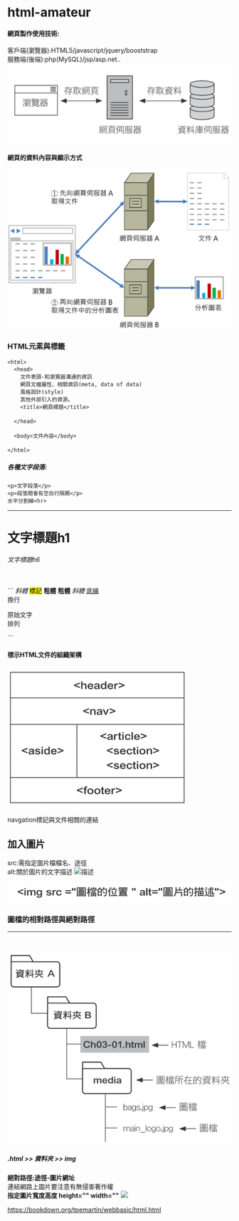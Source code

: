 # html-amateur
#### 網頁製作使用技術:<br>
客戶端(瀏覽器):HTML5/javascript/jquery/booststrap<br>
服務端(後端):php(MySQL)/jsp/asp.net..<br>
![imge](https://github.com/jiarongm/html-amateur/blob/main/%E5%89%8D%E7%AB%AF%E8%88%87%E5%BE%8C%E7%AB%AF%E3%80%81%E7%94%A8%E6%88%B6%E7%AB%AF%E8%88%87%E4%BC%BA%E6%9C%8D%E7%AB%AF%E6%8A%80%E8%A1%93.png?raw=true)<br>
#### 網頁的資料內容與顯示方式

![imge](https://github.com/jiarongm/html-amateur/blob/main/%E7%B6%B2%E9%A0%81%E7%9A%84%E8%B3%87%E6%96%99%E5%85%A7%E5%AE%B9%E8%88%87%E9%A1%AF%E7%A4%BA%E6%96%B9%E5%BC%8F.png?raw=true)
### HTML元素與標籤
```
<html>
  <head>
    文件表頭-和瀏覽器溝通的資訊
    網頁文檔屬性、相關資訊(meta, data of data)
    風格設計(style)
    其他外部引入的資源。
    <title>網頁標題</title>
    
  </head>
  
  <body>文件內容</body>
  
</html>
```
##### 各種文字段落:
```
<p>文字段落</p>
<p>段落間會有空白行隔開</p>
水平分割線<hr>
```
<hr>
<h1>文字標題h1</h1>
<h6>文字標題h6</h6>
<br>
```
<html>
<!--這是註解-->
<em>斜體</em>
<mark>標記</mark>
<strong>粗體</strong>
<b>粗體</b>
<i>斜體</i>
<u>底線</u>
<br>換行
<pre>原始文字
排列
</pre>
</html>
```

#### 標示HTML文件的組織架構
![img](https://github.com/jiarongm/html-amateur/blob/main/%E6%A8%99%E7%A4%BAHTML%E6%96%87%E4%BB%B6%E7%9A%84%E7%B5%84%E7%B9%94%E6%9E%B6%E6%A7%8B.png?raw=true)
<nav>navgation標記與文件相關的連結<br>
<h2>加入圖片</h2>
  src:需指定圖片檔檔名、途徑<br>
  alt:關於圖片的文字描述
  <img src="位置" alt="描述"> <br>
  
  ![img](https://github.com/jiarongm/html-amateur/blob/main/%E5%8A%A0%E5%85%A5%E5%9C%96%E7%89%87.png?raw=true)<br>
  ### 圖檔的相對路徑與絕對路徑
  <hr><br>
  
  ![img](https://github.com/jiarongm/html-amateur/blob/main/%E7%9B%B8%E5%B0%8D%E8%B7%AF%E5%BE%91.png?raw=true)<br>
  ##### .html >> 資料夾 >> img
  <b>絕對路徑:途徑-圖片網址</b><br>
  連結網路上圖片要注意有無侵害著作權<br>
  <b>指定圖片寬度高度 height="" width=""</b>
  <img src="https://polarr-ppe-assets.s3-us-west-1.amazonaws.com/onboarding/01_02_preview_2x.jpg" heught="80" width="100"><br>
  


https://bookdown.org/tpemartin/webbasic/html.html
